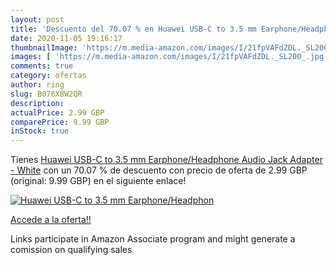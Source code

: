 ```yaml
---
layout: post
title: 'Descuento del 70.07 % en Huawei USB-C to 3.5 mm Earphone/Headphon'
date: 2020-11-05 19:16:17
thumbnailImage: 'https://m.media-amazon.com/images/I/21fpVAFdZDL._SL200_.jpg'
images: [ 'https://m.media-amazon.com/images/I/21fpVAFdZDL._SL200_.jpg' ]
comments: true
category: ofertas
author: ring
slug: B076X8W2QR
description:
actualPrice: 2.99 GBP
comparePrice: 9.99 GBP
inStock: true
---
```


Tienes [Huawei USB-C to 3.5 mm Earphone/Headphone Audio Jack Adapter - White](https://www.amazon.co.uk/dp/B076X8W2QR/?tag=tolees0a-21) con un 70.07 % de descuento con precio de oferta de 2.99 GBP (original: 9.99 GBP) en el siguiente enlace!

[![Huawei USB-C to 3.5 mm Earphone/Headphon](https://m.media-amazon.com/images/I/21fpVAFdZDL._SL200_.jpg)](https://www.amazon.co.uk/dp/B076X8W2QR/?tag=tolees0a-21)

[Accede a la oferta!!](https://www.amazon.co.uk/dp/B076X8W2QR/?tag=tolees0a-21)

Links participate in Amazon Associate program and might generate a comission on qualifying sales


